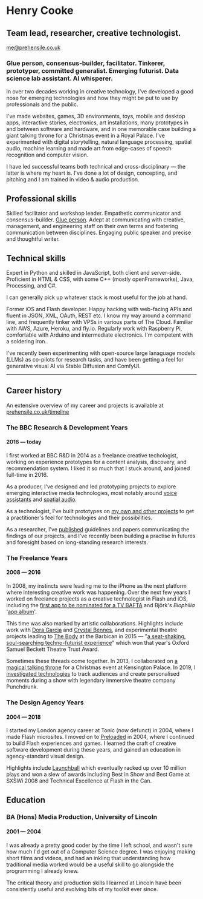 # Henry Cooke   

## Team lead, researcher, creative technologist.

me@prehensile.co.uk

### Glue person, consensus-builder, facilitator. Tinkerer, prototyper, committed generalist. Emerging futurist. Data science lab assistant. AI whisperer.

In over two decades working in creative technology, I've developed a good nose for emerging technologies and how they might be put to use by professionals and the public.

I've made websites, games, 3D environments, toys, mobile and desktop apps, interactive stories, electronics, art installations, many prototypes in and between software and hardware, and in one memorable case building a giant talking throne for a Christmas event in a Royal Palace. I've experimented with digital storytelling, natural language processing, spatial audio, machine learning and made art from edge-cases of speech recognition and computer vision.

I have led successful teams both technical and cross-disciplinary — the latter is where my heart is. I've done a lot of design, concepting, and pitching and I am trained in video & audio production.

## Professional skills

Skilled facilitator and workshop leader. Empathetic communicator and consensus-builder. [Glue person](https://www.linkedin.com/pulse/glue-people-one-most-desired-job-market-enza-artino/). Adept at communicating with creative, management, and engineering staff on their own terms and fostering communication between disciplines. Engaging public speaker and precise and thoughtful writer.

## Technical skills

Expert in Python and skilled in JavaScript, both client and server-side. Proficient in HTML & CSS, with some C++ (mostly openFrameworks), Java, Processing, and C#. 

I can generally pick up whatever stack is most useful for the job at hand. 

Former iOS and Flash developer. Happy hacking with web-facing APIs and fluent in JSON, XML, OAuth, REST etc. I know my way around a command line, and frequently tinker with VPSs in various parts of The Cloud. Familiar with AWS, Azure, Heroku, and fly.io. Regularly work with Raspberry Pi, comfortable with Arduino and intermediate electronics. I'm competent with a soldering iron.

I've recently been experimenting with open-source large lanaguage models (LLMs) as co-pilots for research tasks, and have been getting a feel for generative visual AI via Stable Diffusion and ComfyUI.

---

## Career history

An extensive overview of my career and projects is available at
[prehensile.co.uk/timeline](https://prehensile.co.uk/timeline/)

### The BBC Research & Development Years
#### 2016 — today

I first worked at BBC R&D in 2014 as a freelance creative techologist, working on experience prototypes for a content analysis, discovery, and recommendation system. I liked it so much that I stuck around, and joined full-time in 2016.

As a producer, I've designed and led prototyping projects to explore emerging interactive media technologies, most notably around [voice assistants](https://www.bbc.co.uk/rd/projects/talking-with-machines) and [spatial audio](https://www.bbc.co.uk/rd/blog/2021-01-audio-augmented-reality-spatial-voice).

As a technologist, I've built prototypes on [my own and other projects](https://www.bbc.co.uk/rd/people/henry-cooke?Type=Projects&Decade=All) to get a practitioner's feel for technologies and their possibilities.

As a researcher, I've [published](https://www.semanticscholar.org/author/Henry-Cooke/46422799) guidelines and papers communicating the findings of our projects, and I've recently been building a practise in futures and foresight based on long-standing research interests.

### The Freelance Years
#### 2008 — 2016

In 2008, my instincts were leading me to the iPhone as the next platform where interesting creative work was happening. Over the next few years I worked on freelance projects as a creative technologist in Flash and iOS, including the [first app to be nominated for a TV BAFTA](https://www.telegraph.co.uk/technology/mobile-phones/8475033/Malcolm-Tucker-iPhone-app-nominated-for-Bafta.html) and Björk's _Biophilia_ '[app album](https://en.wikipedia.org/wiki/Biophilia_(album)#App)'.

This time was also marked by artistic collaborations. Highlights include work with [Dora Garcia](https://twentythreemillionstories.org/) and [Crystal Bennes](https://www.crystalbennes.com/portfolio/when-computers-were-women/), and experimental theatre projects leading to [The Body](https://nigelandlouise.com/The-Body) at the Barbican in 2015 — "[a seat-shaking, soul-searching techno-futurist experience](https://www.theguardian.com/stage/2015/nov/22/the-body-review-barbican)" which won that year's Oxford Samuel Beckett Theatre Trust Award.

Sometimes these threads come together. In 2013, I collaborated on [a magical talking throne](http://elkworks.co.uk/throne) for a Christmas event at Kensington Palace. In 2019, I [investigated technologies](https://motherultimate.com/projects/theatre) to track audiences and create personalised moments during a show with legendary immersive theatre company Punchdrunk.

### The Design Agency Years
#### 2004 — 2018

I started my London agency career at Tonic (now defunct) in 2004, where I made Flash microsites. I moved on to [Preloaded](https://www.preloaded.com) in 2004, where I continued to build Flash experiences and games. I learned the craft of creative software development during these years, and gained an education in agency-standard visual design.

Highlights include [Launchball](https://preloaded.com/work/launchball/) which eventually racked up over 10 million plays and won a slew of awards including Best in Show and Best Game at SXSWi 2008 and Technical Excellence at Flash in the Can.   

## Education
### BA (Hons) Media Production, University of Lincoln
#### 2001 — 2004

I was already a pretty good coder by the time I left school, and wasn't sure how much I'd get out of a Computer Science degree. I was enjoying making short films and videos, and had an inkling that understanding how traditional media worked would be a useful skill to go alongside the programming I already knew.

The critical theory and production skills I learned at Lincoln have been consistently useful and evolving bits of my toolkit ever since.
